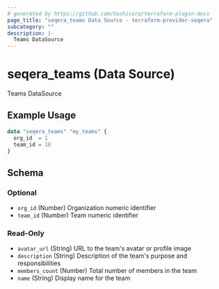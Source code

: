 ```yaml
---
# generated by https://github.com/hashicorp/terraform-plugin-docs
page_title: "seqera_teams Data Source - terraform-provider-seqera"
subcategory: ""
description: |-
  Teams DataSource
---
```


# seqera_teams (Data Source)

Teams DataSource

## Example Usage

```terraform
data "seqera_teams" "my_teams" {
  org_id  = 1
  team_id = 10
}
```

<!-- schema generated by tfplugindocs -->
## Schema

### Optional

- `org_id` (Number) Organization numeric identifier
- `team_id` (Number) Team numeric identifier

### Read-Only

- `avatar_url` (String) URL to the team's avatar or profile image
- `description` (String) Description of the team's purpose and responsibilities
- `members_count` (Number) Total number of members in the team
- `name` (String) Display name for the team
